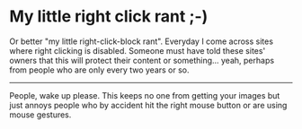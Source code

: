 # My little right click rant ;-)

Or better "my little right-click-block rant". Everyday I come across sites where right clicking is disabled. Someone must have told these sites' owners that this will protect their content or something... yeah, perhaps from people who are only every two years or so.

-------------------------------



People, wake up please. This keeps no one from getting your images but just annoys people who by accident hit the right mouse button or are using mouse gestures.


